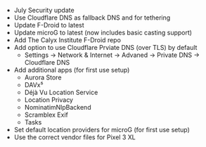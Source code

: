 * July Security update
* Use Cloudflare DNS as fallback DNS and for tethering
* Update F-Droid to latest
* Update microG to latest (now includes basic casting support)
* Add The Calyx Institute F-Droid repo
* Add option to use Cloudflare Prviate DNS (over TLS) by default
  * Settings -> Network & Internet -> Advaned -> Private DNS -> Cloudflare DNS
* Add additional apps (for first use setup)
  * Aurora Store
  * DAVx⁵
  * Déjà Vu Location Service
  * Location Privacy
  * NominatimNlpBackend
  * Scramblex Exif
  * Tasks
* Set default location providers for microG (for first use setup)
* Use the correct vendor files for Pixel 3 XL